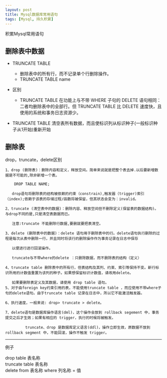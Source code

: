 ```yaml
---
layout: post
title: Mysql数据库常用语句
tags: [Mysql, 持久积累]
---
```


积累Mysql常用语句

## 删除表中数据

- TRUNCATE TABLE
  - 删除表中的所有行，而不记录单个行删除操作。
  - TRUNCATE TABLE name
  
- 区别

  - TRUNCATE TABLE 在功能上与不带 WHERE 子句的 DELETE 语句相同：二者均删除表中的全部行。但 TRUNCATE TABLE 比 DELETE 速度快，且使用的系统和事务日志资源少。

- TRUNCATE TABLE 清空表所有数据，而且使标识列从标识种子(一般标识种子从1开始)重新开始

## 删除表

drop，truncate，delete区别

    1、drop (删除表)：删除内容和定义，释放空间。简单来说就是把整个表去掉.以后要新增数据是不可能的,除非新增一个表。
    
    	DROP TABLE NAME;
    
       drop语句将删除表的结构被依赖的约束（constrain),触发器（trigger)索引（index);依赖于该表的存储过程/函数将被保留，但其状态会变为：invalid。
    
    2、truncate (清空表中的数据)：删除内容、释放空间但不删除定义(保留表的数据结构)。与drop不同的是,只是清空表数据而已。
    
       注意:truncate 不能删除行数据,要删就要把表清空。
    
    3、delete (删除表中的数据)：delete 语句用于删除表中的行。delete语句执行删除的过程是每次从表中删除一行，并且同时将该行的删除操作作为事务记录在日志中保存
    
       以便进行进行回滚操作。
    
       truncate与不带where的delete ：只删除数据，而不删除表的结构（定义）
    
    4、truncate table 删除表中的所有行，但表结构及其列、约束、索引等保持不变。新行标识所用的计数值重置为该列的种子。如果想保留标识计数值，请改用delete。
    
       如果要删除表定义及其数据，请使用 drop table 语句。  
    5、对于由foreign key约束引用的表，不能使用truncate table ，而应使用不带where子句的delete语句。由于truncate table 记录在日志中，所以它不能激活触发器。
    
    6、执行速度，一般来说: drop> truncate > delete。
    
    7、delete语句是数据库操作语言(dml)，这个操作会放到 rollback segement 中，事务提交之后才生效；如果有相应的 trigger，执行的时候将被触发。
    
             truncate、drop 是数据库定义语言(ddl)，操作立即生效，原数据不放到 rollback segment 中，不能回滚，操作不触发 trigger。 

------------------------------------------------------------------------------------------------------------------------------------------

例子

drop table 表名称                         
truncate table 表名称                             
delete from 表名称 where 列名称 = 值  
